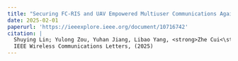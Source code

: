 ```yaml
---
title: "Securing FC-RIS and UAV Empowered Multiuser Communications Against a Randomly Flying Eavesdropper"
date: 2025-02-01
paperurl: 'https://ieeexplore.ieee.org/document/10716742'
citation: |
  Shuying Lin; Yulong Zou, Yuhan Jiang, Libao Yang, <strong>Zhe Cui<\strong>, Le-Nam Tran
  IEEE Wireless Communications Letters, (2025)
---
```

